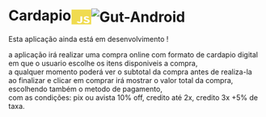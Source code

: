# Cardapio<img align="center" alt="Gut-Js" height="30" width="40" src="https://raw.githubusercontent.com/devicons/devicon/master/icons/javascript/javascript-plain.svg"><img align="center" alt="Gut-Android" height="30" width="40" src="https://cdn.jsdelivr.net/gh/devicons/devicon/icons/androidstudio/androidstudio-original.svg">
Esta aplicação ainda está em desenvolvimento !

a aplicação irá realizar uma compra online com formato de cardapio digital em que o usuario escolhe os itens disponiveis a compra,<br>
a qualquer momento poderá ver o subtotal da compra antes de realiza-la<br>
ao finalizar e clicar em comprar irá mostrar o valor total da compra, escolhendo também o metodo de pagamento,<br>
com as condições: pix ou avista 10% off, credito até 2x, credito 3x +5% de taxa.
